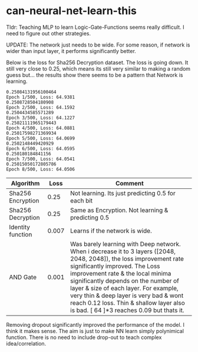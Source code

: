 # can-neural-net-learn-this

Tldr: Teaching MLP to learn Logic-Gate-Functions seems really difficult. I need to figure out other strategies.

UPDATE: The network just needs to be wide. For some reason, if network is wider than input layer, it performs significantly better.

Below is the loss for Sha256 Decryption dataset. The loss is going down. It still very close to 0.25, which means its still very similar to making a random guess but... the results show there seems to be a pattern that Network is learning.

```
0.25084131956100464
Epoch 1/500, Loss: 64.9381
0.2508728504180908
Epoch 2/500, Loss: 64.1592
0.2504434585571289
Epoch 3/500, Loss: 64.1227
0.25021111965179443
Epoch 4/500, Loss: 64.0881
0.25017598271369934
Epoch 5/500, Loss: 64.0699
0.2502148449420929
Epoch 6/500, Loss: 64.0595
0.250180184841156
Epoch 7/500, Loss: 64.0541
0.25015050172805786
Epoch 8/500, Loss: 64.0506
```

| Algorithm         | Loss  | Comment                                                                                                                                                                                                                                                                                                                                                                                                      |
| ----------------- | ----- | ------------------------------------------------------------------------------------------------------------------------------------------------------------------------------------------------------------------------------------------------------------------------------------------------------------------------------------------------------------------------------------------------------------ |
| Sha256 Encryption | 0.25  | Not learning. Its just predicting 0.5 for each bit                                                                                                                                                                                                                                                                                                                                                           |
| Sha256 Decryption | 0.25  | Same as Encryption. Not learning & predicting 0.5                                                                                                                                                                                                                                                                                                                                                            |
| Identity function | 0.007 | Learns if the network is wide.                                                                                                                                                                                                                                                                                                                                                                               |
| AND Gate          | 0.001 | Was barely learning with Deep network. When i decrease it to 3 layers ([2048, 2048, 2048]), the loss improvement rate significantly improved. The Loss improvement rate & the local minima significantly depends on the number of layer & size of each layer. For example, very thin & deep layer is very bad & wont reach 0.12 loss. Thin & shallow layer also is bad. [ 64 ]\*3 reaches 0.09 but thats it. |

Removing dropout significantly improved the performance of the model. I think it makes sense. The aim is just to make NN learn simply polynimical function. There is no need to include drop-out to teach complex idea/correlation.
